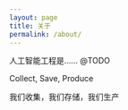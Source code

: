 ```yaml
---
layout: page
title: 关于
permalink: /about/
---
```


人工智能工程是…… @TODO

Collect, Save, Produce

我们收集，我们存储，我们生产
